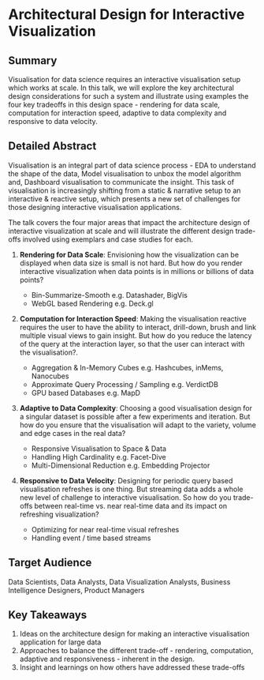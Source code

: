 # Architectural Design for Interactive Visualization

## Summary

Visualisation for data science requires an interactive visualisation setup which works at scale. In this talk, we will explore the key architectural design considerations for such a system and illustrate using examples the four key tradeoffs in this design space - rendering for data scale, computation for interaction speed, adaptive to data complexity and responsive to data velocity. 

## Detailed Abstract

Visualisation is an integral part of data science process - EDA to understand the shape of the data, Model visualisation to unbox the model algorithm and, Dashboard visualisation to communicate the insight. This task of visualisation is increasingly shifting from a static & narrative setup to an interactive & reactive setup, which presents a new set of challenges for those designing interactive visualisation applications.

The talk covers the four major areas that impact the architecture design of interactive visualization at scale and will illustrate the different design trade-offs involved using exemplars and case studies for each.

1. **Rendering for Data Scale**: Envisioning how the visualization can be displayed when data size is small is not hard. But how do you render interactive visualization when data points is in millions or billions of data points?
   - Bin-Summarize-Smooth e.g. Datashader, BigVis
   - WebGL based Rendering e.g. Deck.gl

2. **Computation for Interaction Speed**: Making the visualisation reactive requires the user to have the ability to interact, drill-down, brush and link multiple visual views to gain insight. But how do you reduce the latency of the query at the interaction layer, so that the user can interact with the visualisation?.
   - Aggregation & In-Memory Cubes e.g. Hashcubes, inMems, Nanocubes
   - Approximate Query Processing / Sampling e.g. VerdictDB
   - GPU based Databases e.g. MapD

3. **Adaptive to Data Complexity**: Choosing a good visualisation design for a singular dataset is possible after a few experiments and iteration.  But how do you ensure that the visualisation will adapt to the variety, volume and edge cases in the real data?
   - Responsive Visualisation to Space & Data
   - Handling High Cardinality e.g. Facet-Dive
   - Multi-Dimensional Reduction e.g. Embedding Projector

4. **Responsive to Data Velocity**: Designing for periodic query based visualisation refreshes is one thing. But streaming data adds a whole new level of challenge to interactive visualisation. So how do you trade-offs between real-time vs. near real-time data and its impact on refreshing visualization?
   - Optimizing for near real-time visual refreshes
   - Handling event / time based streams

## Target Audience

Data Scientists, Data Analysts, Data Visualization Analysts,  Business Intelligence Designers, Product Managers

## Key Takeaways

1. Ideas on the architecture design for making an interactive visualisation application for large data 
2. Approaches to balance the different trade-off - rendering, computation, adaptive and responsiveness - inherent in the design.
3. Insight and learnings on how others have addressed these trade-offs

